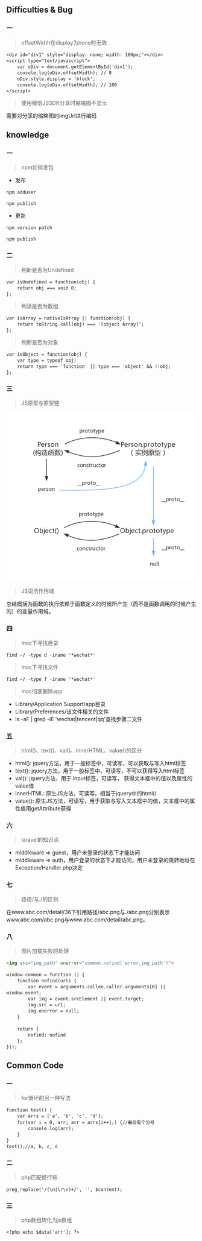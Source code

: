 ## Difficulties & Bug

### 一

> offsetWidth在display为none时无效

```
<div id="div1" style="display: none; width: 100px;"></div>
<script type="text/javascript">
	var oDiv = document.getElementById('div1');
	console.log(oDiv.offsetWidth); // 0
	oDiv.style.display = 'block';
	console.log(oDiv.offsetWidth); // 100
</script>
```

> 使用微信JSSDK分享时缩略图不显示

需要对分享的缩略图的imgUrl进行编码

## knowledge

### 一

> npm如何发包

- 发布

```Git
npm adduser
```

```
npm publish
```

- 更新

```
npm version patch
```

```Git
npm publish
```

### 二

> 判断是否为Undefined

```
var isUndefined = function(obj) {
	return obj === void 0;
};
```

> 判读是否为数组

```
var isArray = nativeIsArray || function(obj) {
    return toString.call(obj) === '[object Array]';
};
```

> 判断是否为对象

```
var isObject = function(obj) {
    var type = typeof obj;
    return type === 'function' || type === 'object' && !!obj;
};
```

### 三

> JS原型与原型链

![](https://raw.githubusercontent.com/PLDaily/daily-collection/master/images/prototype.png)

> JS词法作用域

总结概括为函数的执行依赖于函数定义的时候所产生（而不是函数调用的时候产生的）的变量作用域。

### 四

> mac下寻找目录

```
find ~/ -type d -iname '*wechat*'
```

> mac下寻找文件

```
find ~/ -type f -iname '*wechat*'
```

> mac彻底删除app

- Library/Application Support/app目录
- Library/Preferences/该文件相关的文件
- ls -aF | grep -iE 'wechat|tencent|qq'查找步骤二文件

### 五

> html()、text()、val()、innerHTML、value()的区分

- html(): jquery方法，用于一般标签中，可读写，可以获取与写入html标签
- text(): jquery方法，用于一般标签中，可读写，不可以获得写入html标签
- val(): jquery方法，用于 input标签，可读写， 获得文本框中的值以及属性的value值
- innerHTML: 原生JS方法，可读写，相当于jquery中的html()
- value(): 原生JS方法，可读写，用于获取与写入文本框中的值，文本框中的属性值用getAttribute获得

### 六

> laravel的知识点

- middleware => guest，用户未登录的状态下才能访问
- middleware => auth，用户登录的状态下才能访问，用户未登录的跳转地址在Exception/Handler.php决定

### 七

> 路径/与./的区别

在www.abc.com/detail/36下引用路径/abc.png与./abc.png分别表示www.abc.com/abc.png与www.abc.com/detail/abc.png。

### 八

> 图片加载失败的处理

```html
<img src="img_path" onerror="common.nofind('error_img_path')">
```

```
window.common = function () {
    function nofind(url) {
        var event = arguments.callee.caller.arguments[0] || window.event;
        var img = event.srcElement || event.target;
        img.src = url;
        img.onerror = null;
    }

    return {
        nofind: nofind
    };
}();
```



## Common Code

### 一

> for循环的另一种写法

```
function test() {
	var arrs = ['a', 'b', 'c', 'd'];
	for(var i = 0, arr; arr = arrs[i++];) {//最后有个分号
		console.log(arr);
	}
}
test();//a, b, c, d 
```

### 二

> php匹配换行符

```
preg_replace('/(\n|\r\n)+/', '', $content);
```
### 三

> php数组转化为js数组

```
<?php echo $data['arr']; ?>
```

